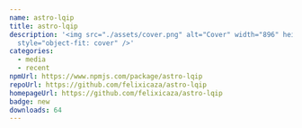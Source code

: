 ```yaml
---
name: astro-lqip
title: astro-lqip
description: '<img src="./assets/cover.png" alt="Cover" width="896" height="280"
  style="object-fit: cover" />'
categories:
  - media
  - recent
npmUrl: https://www.npmjs.com/package/astro-lqip
repoUrl: https://github.com/felixicaza/astro-lqip
homepageUrl: https://github.com/felixicaza/astro-lqip
badge: new
downloads: 64
---
```

